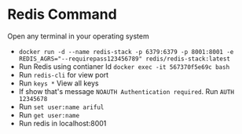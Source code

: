 # Redis Command
<p>Open any terminal in your operating system</p>

- `docker run -d --name redis-stack -p 6379:6379 -p 8001:8001 -e REDIS_AGRS="--requirepass123456789" redis/redis-stack:latest`
- Run Redis using contianer Id `docker exec -it 567370f5e69c bash`
- Run `redis-cli` for view port
- Run `keys *` View all keys
- If show that's message `NOAUTH Authentication required`. Run `AUTH 12345678`
- Run `set user:name ariful`
- Run `get user:name`
- Run redis in localhost:8001